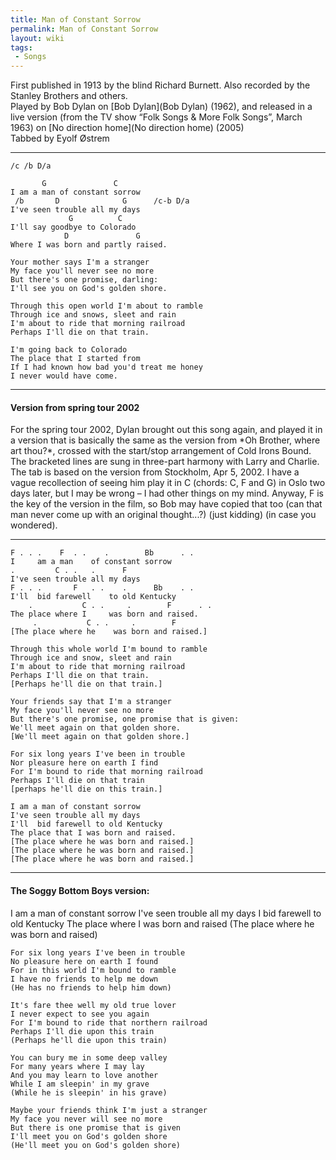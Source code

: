 ```yaml
---
title: Man of Constant Sorrow
permalink: Man of Constant Sorrow
layout: wiki
tags:
 - Songs
---
```


First published in 1913 by the blind Richard Burnett. Also recorded by
the Stanley Brothers and others.  
Played by Bob Dylan on [Bob Dylan](Bob Dylan) (1962), and
released in a live version (from the TV show “Folk Songs & More Folk
Songs”, March 1963) on [No direction home](No direction home)
(2005)  
Tabbed by Eyolf Østrem

* * * * *

    /c /b D/a

           G               C
    I am a man of constant sorrow
     /b       D              G      /c-b D/a
    I've seen trouble all my days
                 G          C
    I'll say goodbye to Colorado
                D               G
    Where I was born and partly raised.

    Your mother says I'm a stranger
    My face you'll never see no more
    But there's one promise, darling:
    I'll see you on God's golden shore.

    Through this open world I'm about to ramble
    Through ice and snows, sleet and rain
    I'm about to ride that morning railroad
    Perhaps I'll die on that train.

    I'm going back to Colorado
    The place that I started from
    If I had known how bad you'd treat me honey
    I never would have come.

* * * * *

<h4>
Version from spring tour 2002

</h4>
For the spring tour 2002, Dylan brought out this song again, and played
it in a version that is basically the same as the version from *Oh
Brother, where art thou?*, crossed with the start/stop arrangement of
Cold Irons Bound.  
The bracketed lines are sung in three-part harmony with Larry and
Charlie.  
The tab is based on the version from Stockholm, Apr 5, 2002. I have a
vague recollection of seeing him play it in C (chords: C, F and G) in
Oslo two days later, but I may be wrong – I had other things on my mind.
Anyway, F is the key of the version in the film, so Bob may have copied
that too (can that man never come up with an original thought...?) (just
kidding) (in case you wondered).

* * * * *

    F . . .    F  . .    .        Bb      . .
    I     am a man    of constant sorrow
    .         C . .   .      F
    I've seen trouble all my days
    F . . .       F   . .    .      Bb    . .
    I'll  bid farewell    to old Kentucky
        .           C . .     .        F      . .
    The place where I     was born and raised.
         .           C . .     .        F
    [The place where he    was born and raised.]

    Through this whole world I'm bound to ramble
    Through ice and snow, sleet and rain
    I'm about to ride that morning railroad
    Perhaps I'll die on that train.
    [Perhaps he'll die on that train.]

    Your friends say that I'm a stranger
    My face you'll never see no more
    But there's one promise, one promise that is given:
    We'll meet again on that golden shore.
    [We'll meet again on that golden shore.]

    For six long years I've been in trouble
    Nor pleasure here on earth I find
    For I'm bound to ride that morning railroad
    Perhaps I'll die on that train
    [perhaps he'll die on this train.]

    I am a man of constant sorrow
    I've seen trouble all my days
    I'll  bid farewell to old Kentucky
    The place that I was born and raised.
    [The place where he was born and raised.]
    [The place where he was born and raised.]
    [The place where he was born and raised.]

* * * * *

<h4>
The Soggy Bottom Boys version:

</h4>
    I am a man of constant sorrow
    I've seen trouble all my days
    I bid farewell to old Kentucky
    The place where I was born and raised
    (The place where he was born and raised)

    For six long years I've been in trouble
    No pleasure here on earth I found
    For in this world I'm bound to ramble
    I have no friends to help me down
    (He has no friends to help him down)

    It's fare thee well my old true lover
    I never expect to see you again
    For I'm bound to ride that northern railroad
    Perhaps I'll die upon this train
    (Perhaps he'll die upon this train)

    You can bury me in some deep valley
    For many years where I may lay
    And you may learn to love another
    While I am sleepin' in my grave
    (While he is sleepin' in his grave)

    Maybe your friends think I'm just a stranger
    My face you never will see no more
    But there is one promise that is given
    I'll meet you on God's golden shore
    (He'll meet you on God's golden shore)

